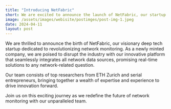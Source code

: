 ```yaml
---
title: "Introducing NetFabric"
short: We are excited to announce the launch of NetFabric, our startup to revolutionize network monitoring.
image: /assets/images/webisite/postimges/post-img-1.jpeg
date: 2024-04-11
layout: post
---
```


We are thrilled to announce the birth of NetFabric, our visionary deep tech startup dedicated to revolutionizing network monitoring. As a newly minted company, we are poised to disrupt the industry with our innovative platform that seamlessly integrates all network data sources, promising real-time solutions to any network-related question.

Our team consists of top researchers from ETH Zurich and serial entrepreneurs, bringing together a wealth of expertise and experience to drive innovation forward.

Join us on this exciting journey as we redefine the future of network monitoring with our unparalleled team.
